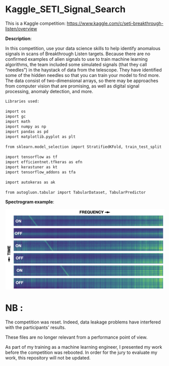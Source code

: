 # Kaggle_SETI_Signal_Search

This is a Kaggle competition: https://www.kaggle.com/c/seti-breakthrough-listen/overview

**Description**:

In this competition, use your data science skills to help identify anomalous signals in scans of Breakthrough Listen targets.
Because there are no confirmed examples of alien signals to use to train machine learning algorithms, the team included some simulated signals (that they call “needles”) in the haystack of data from the telescope.
They have identified some of the hidden needles so that you can train your model to find more.
The data consist of two-dimensional arrays, so there may be approaches from computer vision that are promising, as well as digital signal processing, anomaly detection, and more.
```
Libraries used:

import os
import gc
import math
import numpy as np
import pandas as pd
import matplotlib.pyplot as plt

from sklearn.model_selection import StratifiedKFold, train_test_split

import tensorflow as tf
import efficientnet.tfkeras as efn
import kerastuner as kt
import tensorflow_addons as tfa

import autokeras as ak

from autogluon.tabular import TabularDataset, TabularPredictor
```
**Spectrogram example**:

![SETI Signal](https://github.com/GaetanPelletier/Kaggle_SETI_Signal_Search/blob/main/SETI_signal.png)

# NB :
The competition was reset. Indeed, data leakage problems have interfered with the participants' results.

These files are no longer relevant from a performance point of view.

As part of my training as a machine learning engineer, I presented my work before the competition was rebooted. In order for the jury to evaluate my work, this repository will not be updated.
